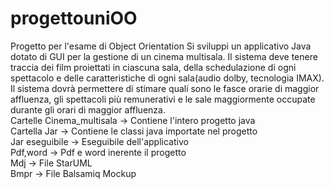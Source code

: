 # progettouniOO
Progetto per l'esame di Object Orientation
Si sviluppi un applicativo Java dotato di GUI per la gestione di un cinema multisala. 
Il sistema deve tenere traccia dei film proiettati in ciascuna sala, della schedulazione di ogni spettacolo e delle 
caratteristiche di ogni sala(audio dolby, tecnologia IMAX). Il sistema dovrà permettere di stimare quali sono le fasce
orarie di maggior affluenza, gli spettacoli più remunerativi e le sale maggiormente occupate durante gli orari di maggior affluenza.
<br/>
Cartelle Cinema_multisala  -> Contiene l'intero progetto java<br/>
Cartella Jar               -> Contiene le classi java importate nel progetto<br/>
Jar eseguibile             -> Eseguibile dell'applicativo <br/>
Pdf,word                   -> Pdf e word inerente il progetto<br/>
Mdj                        -> File StarUML<br/>
Bmpr                       -> File Balsamiq Mockup<br/>

